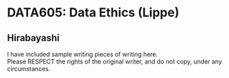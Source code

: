 # DATA605: Data Ethics (Lippe)
## Hirabayashi

I have included sample writing pieces of writing here.  
Please RESPECT the rights of the original writer, and do not copy, under any circumstances.
